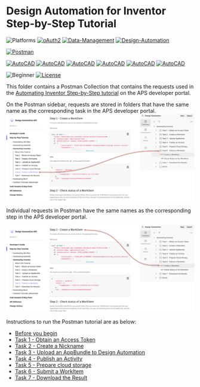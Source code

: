 # Design Automation for Inventor Step-by-Step Tutorial

![Platforms](https://img.shields.io/badge/Web-Windows|MacOS-lightgray.svg)
[![oAuth2](https://img.shields.io/badge/Authentication-v1-green.svg)](http://developer.autodesk.com/)
[![Data-Management](https://img.shields.io/badge/Data%20Management-v2-green.svg)](http://developer.autodesk.com/)
[![Design-Automation](https://img.shields.io/badge/Design%20Automation-v3-green.svg)](http://developer.autodesk.com/)

[![Postman](https://img.shields.io/badge/Postman-v7-orange.svg)](https://www.getpostman.com/)

[![AutoCAD](https://img.shields.io/badge/Inventor-2019-orange.svg)](http://developer.autodesk.com/)
[![AutoCAD](https://img.shields.io/badge/Inventor-2020-orange.svg)](http://developer.autodesk.com/)
[![AutoCAD](https://img.shields.io/badge/Inventor-2021-orange.svg)](http://developer.autodesk.com/)
[![AutoCAD](https://img.shields.io/badge/Inventor-2022-orange.svg)](http://developer.autodesk.com/)
[![AutoCAD](https://img.shields.io/badge/Inventor-2023-orange.svg)](http://developer.autodesk.com/)
[![AutoCAD](https://img.shields.io/badge/Inventor-2024-orange.svg)](http://developer.autodesk.com/)


![Beginner](https://img.shields.io/badge/Level-Beginner-green.svg)
[![License](https://img.shields.io/:license-MIT-blue.svg)](http://opensource.org/licenses/MIT)

This folder contains a Postman Collection that contains the requests used in the [Automating Inventor Step-by-Step tutorial](https://aps.autodesk.com/en/docs/design-automation/v3/tutorials/inventor/) on the APS developer portal. 

On the Postman sidebar, requests are stored in folders that have the same name as the corresponding task in the APS developer portal.
![APS developer portal menu to Postman](images/aps_portal_2_inventor_postman_menu_01.png "APS developer portal task to Postman mapping")

Individual requests in Postman have the same names as the corresponding step in the APS developer portal.

![APS developer portal steps to Postman](images/aps_portal_2_inventor_postman_menu_02.png "APS developer portal task to Postman mapping")

Instructions to run the Postman tutorial are as below:

- [Before you begin](instructions/before_you_begin.md)
- [Task 1 - Obtain an Access Token](instructions/task-1.md)
- [Task 2 - Create a Nickname](instructions/task-2.md)
- [Task 3 - Upload an AppBundle to Design Automation](instructions/task-3.md)
- [Task 4 - Publish an Activity](instructions/task-4.md)
- [Task 5 - Prepare cloud storage](instructions/task-5.md)
- [Task 6 - Submit a WorkItem](instructions/task-6.md)
- [Task 7 - Download the Result](instructions/task-7.md)






